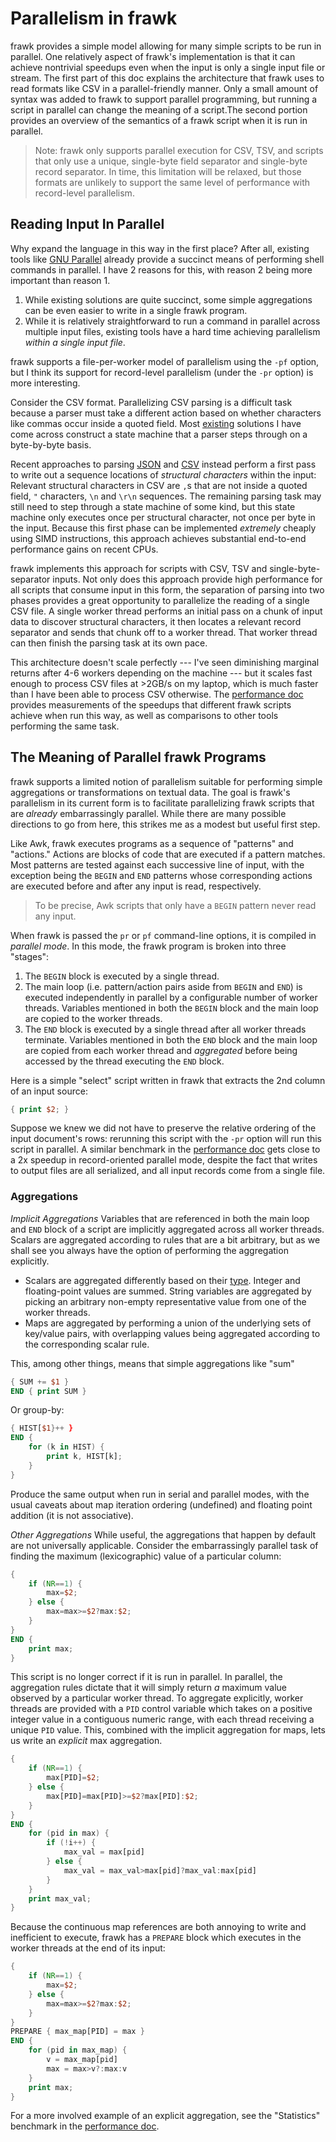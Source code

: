 # Parallelism in frawk

frawk provides a simple model allowing for many simple scripts to be run in
parallel. One relatively aspect of frawk's implementation is that it can achieve
nontrivial speedups even when the input is only a single input file or stream.
The first part of this doc explains the architecture that frawk uses to read
formats like CSV in a parallel-friendly manner. Only a small amount of syntax
was added to frawk to support parallel programming, but running a script in
parallel can change the meaning of a script.The second portion provides an
overview of the semantics of a frawk script when it is run in parallel.

> Note: frawk only supports parallel execution for CSV, TSV, and scripts that
> only use a unique, single-byte field separator and single-byte record
> separator. In time, this limitation will be relaxed, but those formats are
> unlikely to support the same level of performance with record-level
> parallelism.

## Reading Input In Parallel

Why expand the language in this way in the first place? After all, existing
tools like [GNU Parallel](https://www.gnu.org/software/parallel/) already
provide a succinct means of performing shell commands in parallel. I have 2
reasons for this, with reason 2 being more important than reason 1.

1. While existing solutions are quite succinct, some simple aggregations can be
   even easier to write in a single frawk program.
2. While it is relatively straightforward to run a command in parallel across
   multiple input files, existing tools have a hard time achieving parallelism
   _within a single input file_.

frawk supports a file-per-worker model of parallelism using the `-pf` option,
but I think its support for record-level parallelism (under the `-pr` option) is
more interesting.

Consider the CSV format. Parallelizing CSV parsing is a difficult task because a
parser must take a different action based on whether characters like commas
occur inside a quoted field. Most
[existing](https://github.com/BurntSushi/rust-csv/blob/master/csv-core/src/reader.rs)
solutions I have come across construct a state machine that a parser steps
through on a byte-by-byte basis.

Recent approaches to parsing [JSON](https://arxiv.org/abs/1902.08318) and
[CSV](https://github.com/geofflangdale/simdcsv) instead perform a first pass to
write out a sequence locations of _structural characters_ within the input:
Relevant structural characters in CSV are `,`s that are not inside a quoted
field, `"` characters, `\n` and `\r\n` sequences. The remaining parsing task may
still need to step through a state machine of some kind, but this state machine
only executes once per structural character, not once per byte in the input.
Because this first phase can be implemented _extremely_ cheaply using SIMD
instructions, this approach achieves substantial end-to-end performance gains on
recent CPUs.

frawk implements this approach for scripts with CSV, TSV and
single-byte-separator inputs. Not only does this approach provide high
performance for all scripts that consume input in this form, the separation of
parsing into two phases provides a great opportunity to parallelize the reading
of a single CSV file. A single worker thread performs an initial pass on a chunk
of input data to discover structural characters, it then locates a relevant
record separator and sends that chunk off to a worker thread. That worker thread
can then finish the parsing task at its own pace.

This architecture doesn't scale perfectly --- I've seen diminishing marginal
returns after 4-6 workers depending on the machine --- but it scales fast enough
to process CSV files at >2GB/s on my laptop, which is much faster than I have
been able to process CSV otherwise. The [performance
doc](https://github.com/ezrosent/frawk/blob/master/info/performance.md) provides
measurements of the speedups that different frawk scripts achieve when run this
way, as well as comparisons to other tools performing the same task.

## The Meaning of Parallel frawk Programs

frawk supports a limited notion of parallelism suitable for performing simple
aggregations or transformations on textual data. The goal is frawk's parallelism
in its current form is to facilitate parallelizing frawk scripts that are
_already_ embarrassingly parallel. While there are many possible directions to
go from here, this strikes me as a modest but useful first step.

Like Awk, frawk executes programs as a sequence of "patterns" and "actions."
Actions are blocks of code that are executed if a pattern matches. Most patterns
are tested against each successive line of input, with the exception being
the `BEGIN` and `END` patterns whose corresponding actions are executed before
and after any input is read, respectively.

> To be precise, Awk scripts that only have a `BEGIN` pattern never read any
> input.

When frawk is passed the `pr` or `pf` command-line options, it is compiled in
_parallel mode_. In this mode, the frawk program is broken into three "stages":

1. The `BEGIN` block is executed by a single thread.
2. The main loop (i.e. pattern/action pairs aside from `BEGIN` and `END`) is
   executed independently in parallel by a configurable number of worker
   threads. Variables mentioned in both the `BEGIN` block and the main loop are
   copied to the worker threads.
3. The `END` block is executed by a single thread after all worker threads
   terminate. Variables mentioned in both the `END` block and the main loop are
   copied from each worker thread and _aggregated_ before being accessed by the
   thread executing the `END` block.

Here is a simple "select" script written in frawk that extracts the 2nd column
of an input source:
```awk
{ print $2; }
```

Suppose we knew we did not have to preserve the relative ordering of the input
document's rows: rerunning this script with the `-pr` option will run this
script in parallel. A similar benchmark in the [performance
doc](https://github.com/ezrosent/frawk/blob/master/info/performance.md) gets
close to a 2x speedup in record-oriented parallel mode, despite the fact that
writes to output files are all serialized, and all input records come from a
single file.

### Aggregations

_Implicit Aggregations_ Variables that are referenced in both the main loop and
`END` block of a script are implicitly aggregated across all worker threads.
Scalars are aggregated according to rules that are a bit arbitrary, but as we
shall see you always have the option of performing the aggregation explicitly.

* Scalars are aggregated differently based on their
  [type](https://github.com/ezrosent/frawk/blob/master/info/types.md). Integer
  and floating-point values are summed. String variables are aggregated by picking
  an arbitrary non-empty representative value from one of the worker threads.
* Maps are aggregated by performing a union of the underlying sets of key/value
  pairs, with overlapping values being aggregated according to the corresponding
  scalar rule.

This, among other things, means that simple aggregations like "sum"
```awk
{ SUM += $1 }
END { print SUM }
```
Or group-by:
```awk
{ HIST[$1}++ }
END {
    for (k in HIST) {
        print k, HIST[k];
    }
}
```
Produce the same output when run in serial and parallel modes, with the usual
caveats about map iteration ordering (undefined) and floating point addition
(it is not associative).

_Other Aggregations_ While useful, the aggregations that happen by default
are not universally applicable. Consider the embarrassingly parallel task of
finding the maximum (lexicographic) value of a particular column:

```awk
{
    if (NR==1) {
        max=$2;
    } else {
        max=max>=$2?max:$2;
    }
}
END {
    print max;
}
```

This script is no longer correct if it is run in parallel. In parallel, the
aggregation rules dictate that it will simply return _a_ maximum value observed
by a particular worker thread. To aggregate explicitly, worker threads are
provided with a `PID` control variable which takes on a positive integer value
in a contiguous numeric range, with each thread receiving a unique `PID` value.
This, combined with the implicit aggregation for maps, lets us write an
_explicit_ max aggregation.

```awk
{
    if (NR==1) {
        max[PID]=$2;
    } else {
        max[PID]=max[PID]>=$2?max[PID]:$2;
    }
}
END {
    for (pid in max) {
        if (!i++) {
            max_val = max[pid]
        } else {
            max_val = max_val>max[pid]?max_val:max[pid]
        }
    }
    print max_val;
}
```

Because the continuous map references are both annoying to write and inefficient
to execute, frawk has a `PREPARE` block which executes in the worker threads at
the end of its input:

```awk
{
    if (NR==1) {
        max=$2;
    } else {
        max=max>=$2?max:$2;
    }
}
PREPARE { max_map[PID] = max }
END {
    for (pid in max_map) {
        v = max_map[pid]
        max = max>v?:max:v
    }
    print max;
}
```

For a more involved example of an explicit aggregation, see the "Statistics"
benchmark in the [performance
doc](https://github.com/ezrosent/frawk/blob/master/info/performance.md).
